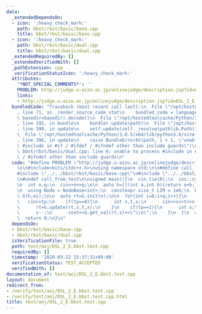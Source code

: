 ```yaml
---
data:
  _extendedDependsOn:
  - icon: ':heavy_check_mark:'
    path: bbst/rbst/basic/base.cpp
    title: bbst/rbst/basic/base.cpp
  - icon: ':heavy_check_mark:'
    path: bbst/rbst/basic/dual.cpp
    title: bbst/rbst/basic/dual.cpp
  _extendedRequiredBy: []
  _extendedVerifiedWith: []
  _pathExtension: cpp
  _verificationStatusIcon: ':heavy_check_mark:'
  attributes:
    '*NOT_SPECIAL_COMMENTS*': ''
    PROBLEM: http://judge.u-aizu.ac.jp/onlinejudge/description.jsp?id=DSL_2_E
    links:
    - http://judge.u-aizu.ac.jp/onlinejudge/description.jsp?id=DSL_2_E
  bundledCode: "Traceback (most recent call last):\n  File \"/opt/hostedtoolcache/Python/3.8.5/x64/lib/python3.8/site-packages/onlinejudge_verify/documentation/build.py\"\
    , line 71, in _render_source_code_stat\n    bundled_code = language.bundle(stat.path,\
    \ basedir=basedir).decode()\n  File \"/opt/hostedtoolcache/Python/3.8.5/x64/lib/python3.8/site-packages/onlinejudge_verify/languages/cplusplus.py\"\
    , line 191, in bundle\n    bundler.update(path)\n  File \"/opt/hostedtoolcache/Python/3.8.5/x64/lib/python3.8/site-packages/onlinejudge_verify/languages/cplusplus_bundle.py\"\
    , line 399, in update\n    self.update(self._resolve(pathlib.Path(included), included_from=path))\n\
    \  File \"/opt/hostedtoolcache/Python/3.8.5/x64/lib/python3.8/site-packages/onlinejudge_verify/languages/cplusplus_bundle.py\"\
    , line 398, in update\n    raise BundleErrorAt(path, i + 1, \"unable to process\
    \ #include in #if / #ifdef / #ifndef other than include guards\")\nonlinejudge_verify.languages.cplusplus_bundle.BundleErrorAt:\
    \ bbst/rbst/basic/dual.cpp: line 6: unable to process #include in #if / #ifdef\
    \ / #ifndef other than include guards\n"
  code: "#define PROBLEM \"http://judge.u-aizu.ac.jp/onlinejudge/description.jsp?id=DSL_2_E\"\
    \n\n#include<bits/stdc++.h>\nusing namespace std;\n\n#define call_from_test\n\
    #include \"../../bbst/rbst/basic/base.cpp\"\n#include \"../../bbst/rbst/basic/dual.cpp\"\
    \n#undef call_from_test\n\nsigned main(){\n  cin.tie(0);\n  ios::sync_with_stdio(0);\n\
    \n  int n,q;\n  cin>>n>>q;\n\n  auto h=[](int a,int b){return a+b;};\n  int ei=0;\n\
    \n  using Node = NodeBase<int>;\n  constexpr size_t LIM = 1e6;\n  Dual<Node, LIM>\
    \ G(h,ei);\n\n  auto rt=G.init(n);\n\n  for(int i=0;i<q;i++){\n    int tp;\n \
    \   cin>>tp;\n    if(tp==0){\n      int s,t,x;\n      cin>>s>>t>>x;\n      s--;\n\
    \      rt=G.update(rt,s,t,x);\n    }\n    if(tp==1){\n      int s;\n      cin>>s;\n\
    \      s--;\n      cout<<G.get_val(rt,s)<<\"\\n\";\n    }\n  }\n  cout<<flush;\n\
    \  return 0;\n}\n"
  dependsOn:
  - bbst/rbst/basic/base.cpp
  - bbst/rbst/basic/dual.cpp
  isVerificationFile: true
  path: test/aoj/DSL_2_E.bbst.test.cpp
  requiredBy: []
  timestamp: '2020-03-22 15:37:31+09:00'
  verificationStatus: TEST_ACCEPTED
  verifiedWith: []
documentation_of: test/aoj/DSL_2_E.bbst.test.cpp
layout: document
redirect_from:
- /verify/test/aoj/DSL_2_E.bbst.test.cpp
- /verify/test/aoj/DSL_2_E.bbst.test.cpp.html
title: test/aoj/DSL_2_E.bbst.test.cpp
---
```

